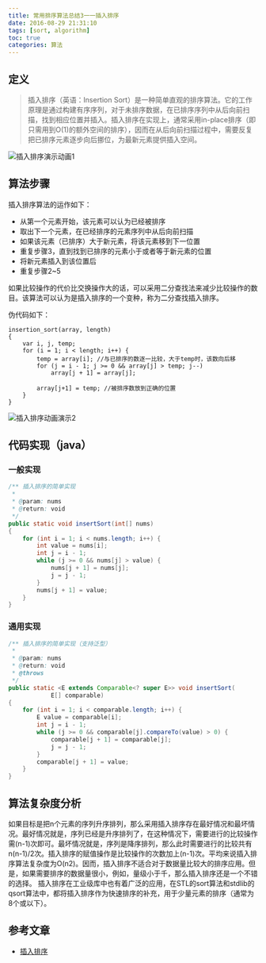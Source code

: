 ```yaml
---
title: 常用排序算法总结3一一插入排序
date: 2016-08-29 21:31:10
tags: [sort, algorithm]
toc: true
categories: 算法
---
```


## 定义

> 插入排序（英语：Insertion Sort）是一种简单直观的排序算法。它的工作原理是通过构建有序序列，对于未排序数据，在已排序序列中从后向前扫描，找到相应位置并插入。插入排序在实现上，通常采用in-place排序（即只需用到O(1)的额外空间的排序），因而在从后向前扫描过程中，需要反复把已排序元素逐步向后挪位，为最新元素提供插入空间。

![插入排序演示动画1](http://7xsd89.com1.z0.glb.clouddn.com/sort_insert_animate.gif)

<!--more-->

## 算法步骤

插入排序算法的运作如下：

- 从第一个元素开始，该元素可以认为已经被排序
- 取出下一个元素，在已经排序的元素序列中从后向前扫描
- 如果该元素（已排序）大于新元素，将该元素移到下一位置
- 重复步骤3，直到找到已排序的元素小于或者等于新元素的位置
- 将新元素插入到该位置后
- 重复步骤2~5

如果比较操作的代价比交换操作大的话，可以采用二分查找法来减少比较操作的数目。该算法可以认为是插入排序的一个变种，称为二分查找插入排序。

伪代码如下：

```
insertion_sort(array, length)
{
    var i, j, temp;
    for (i = 1; i < length; i++) {
        temp = array[i]; //与已排序的数逐一比较，大于temp时，该数向后移
        for (j = i - 1; j >= 0 && array[j] > temp; j--) 
            array[j + 1] = array[j];

        array[j+1] = temp; //被排序数放到正确的位置
    }
}
```

![插入排序动画演示2](http://7xsd89.com1.z0.glb.clouddn.com/insertsort-example.gif)

## 代码实现（java）

### 一般实现

``` java
/** 插入排序的简单实现
 *
 * @param: nums
 * @return: void
 */
public static void insertSort(int[] nums)
{
    for (int i = 1; i < nums.length; i++) {
        int value = nums[i];
        int j = i - 1;
        while (j >= 0 && nums[j] > value) {
            nums[j + 1] = nums[j];
            j = j - 1;
        }
        nums[j + 1] = value;
    }
}
```

### 通用实现

``` java
/** 插入排序的简单实现（支持泛型）
 *
 * @param: nums
 * @return: void
 * @throws
 */
public static <E extends Comparable<? super E>> void insertSort(
            E[] comparable)
{
    for (int i = 1; i < comparable.length; i++) {
        E value = comparable[i];
        int j = i - 1;
        while (j >= 0 && comparable[j].compareTo(value) > 0) {
            comparable[j + 1] = comparable[j];
            j = j - 1;
        }
        comparable[j + 1] = value;
    }
}
```

## 算法复杂度分析

如果目标是把n个元素的序列升序排列，那么采用插入排序存在最好情况和最坏情况。最好情况就是，序列已经是升序排列了，在这种情况下，需要进行的比较操作需(n-1)次即可。最坏情况就是，序列是降序排列，那么此时需要进行的比较共有n(n-1)/2次。插入排序的赋值操作是比较操作的次数加上(n-1)次。平均来说插入排序算法复杂度为O(n2)。因而，插入排序不适合对于数据量比较大的排序应用。但是，如果需要排序的数据量很小，例如，量级小于千，那么插入排序还是一个不错的选择。 插入排序在工业级库中也有着广泛的应用，在STL的sort算法和stdlib的qsort算法中，都将插入排序作为快速排序的补充，用于少量元素的排序（通常为8个或以下）。

## 参考文章

- [插入排序](https://zh.wikipedia.org/wiki/插入排序)
